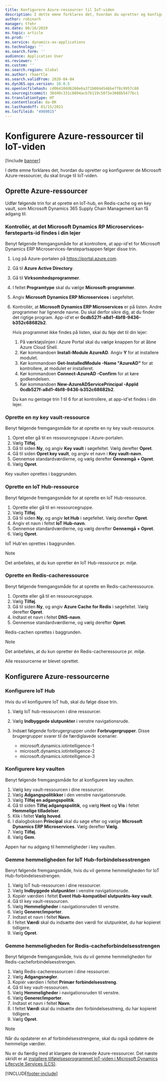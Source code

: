 ```yaml
---
title: Konfigurere Azure-ressourcer til IoT-viden
description: I dette emne forklares det, hvordan du opretter og konfigurerer de Microsoft Azure-ressourcer, du skal bruge til IoT-viden.
author: robinarh
manager: tfehr
ms.date: 08/16/2019
ms.topic: article
ms.prod: ''
ms.service: dynamics-ax-applications
ms.technology: ''
ms.search.form: ''
audience: Application User
ms.reviewer: ''
ms.custom: ''
ms.search.region: Global
ms.author: rhaertle
ms.search.validFrom: 2020-04-04
ms.dyn365.ops.version: 10.0.5
ms.openlocfilehash: cd06410dd6260e6a371b0044546be7f8c9957c80
ms.sourcegitcommit: 38d40c331c8894acb7b119c5073e3088b54776c1
ms.translationtype: HT
ms.contentlocale: da-DK
ms.lasthandoff: 01/15/2021
ms.locfileid: "4989815"
---
```

# <a name="set-up-azure-resources-for-iot-intelligence"></a>Konfigurere Azure-ressourcer til IoT-viden

[!include [banner](../../includes/banner.md)]

I dette emne forklares det, hvordan du opretter og konfigurerer de Microsoft Azure-ressourcer, du skal bruge til IoT-viden.

## <a name="create-azure-resources"></a>Oprette Azure-ressourcer

Udfør følgende trin for at oprette en IoT-hub, en Redis-cache og en key vault, som Microsoft Dynamics 365 Supply Chain Management kan få adgang til.

### <a name="verify-that-the-microsoft-dynamics-erp-microservices-first-party-app-id-is-in-your-tenant"></a>Kontrollér, at det Microsoft Dynamics RP Microservices-førsteparts-id findes i din lejer

Benyt følgende fremgangsmåde for at kontrollere, at app-id'et for Microsoft Dynamics ERP Microservices-førstepartsappen følger disse trin.

1. Log på Azure-portalen på <https://portal.azure.com>.
2. Gå til **Azure Active Directory**.
3. Gå til **Virksomhedsprogrammer**.
4. I feltet **Programtype** skal du vælge **Microsoft-programmer**.
5. Angiv **Microsoft Dynamics ERP Microservices** i søgefeltet.
6. Kontrollér, at **Microsoft Dynamics ERP Microservices** er på listen. Andre programmer har lignende navne. Du skal derfor sikre dig, at du finder det rigtige program. App-id'et er **0cdb527f-a8d1-4bf8-9436-b352c68682b2**.

    Hvis programmet ikke findes på listen, skal du føje det til din lejer:

    1. På værktøjslinjen i Azure Portal skal du vælge knappen for at åbne Azure Cloud Shell.
    2. Kør kommandoen **Install-Module AzureAD**. Angiv **Y** for at installere modulet.
    3. Kør kommandoen **Get-InstalledModule -Name "AzureAD"** for at kontrollere, at modulet er installeret.
    4. Kør kommandoen **Connect-AzureAD -Confirm** for at køre godkendelsen.
    5. Kør kommandoen **New-AzureADServicePrincipal -AppId 0cdb527f-a8d1-4bf8-9436-b352c68682b2**.

    Du kan nu gentage trin 1 til 6 for at kontrollere, at app-id'et findes i din lejer.

### <a name="create-a-key-vault-resource"></a>Oprette en ny key vault-ressource

Benyt følgende fremgangsmåde for at oprette en ny key vault-ressource.

1. Opret eller gå til en ressourcegruppe i Azure-portalen.
2. Vælg **Tilføj**.
3. Gå til siden **Ny**, og angiv **Key vault** i søgefeltet. Vælg derefter **Opret**.
4. Gå til siden **Opret key vault**, og angiv et navn i **Key vault-navn**.
5. Gennemse standardværdierne, og vælg derefter **Gennemgå + Opret**.
6. Vælg **Opret**.

Key vaulten oprettes i baggrunden.

### <a name="create-an-iot-hub-resource"></a>Oprette en IoT Hub-ressource

Benyt følgende fremgangsmåde for at oprette en IoT Hub-ressource.

1. Oprette eller gå til en ressourcegruppe.
2. Vælg **Tilføj**.
3. Gå til siden **Ny**, og angiv **Iot Hub** i søgefeltet. Vælg derefter **Opret**.
4. Angiv et navn i feltet **IoT Hub-navn**.
5. Gennemse standardværdierne, og vælg derefter **Gennemgå + Opret**.
6. Vælg **Opret**.

IoT Hub'en oprettes i baggrunden.

> [!NOTE]
> Det anbefales, at du kun opretter én IoT Hub-ressource pr. miljø.

### <a name="create-a-redis-cache-resource"></a>Oprette en Redis-cacheressource

Benyt følgende fremgangsmåde for at oprette en Redis-cacheressource.

1. Oprette eller gå til en ressourcegruppe.
2. Vælg **Tilføj**.
3. Gå til siden **Ny**, og angiv **Azure Cache for Redis** i søgefeltet. Vælg derefter **Opret**.
4. Indtast et navn i feltet **DNS-navn**.
5. Gennemse standardværdierne, og vælg derefter **Opret**.

Redis-cachen oprettes i baggrunden.

> [!NOTE]
> Det anbefales, at du kun opretter én Redis-cacheressource pr. miljø.

Alle ressourcerne er blevet oprettet.

## <a name="configure-the-azure-resources"></a>Konfigurere Azure-ressourcerne

### <a name="configure-the-iot-hub"></a>Konfigurere IoT Hub

Hvis du vil konfigurere IoT hub, skal du følge disse trin.

1. Vælg IoT hub-ressourcen i dine ressourcer.
2. Vælg **Indbyggede slutpunkter** i venstre navigationsrude.
3. Indsæt følgende forbrugergrupper under **Forbrugergrupper**. Disse brugergrupper svarer til de færdiglavede scenarier.

    + microsoft.dynamics.iotintelligence-1
    + microsoft.dynamics.iotintelligence-2
    + microsoft.dynamics.iotintelligence-3

### <a name="configure-the-key-vault"></a>Konfigurere key vaulten

Benyt følgende fremgangsmåde for at konfigurere key vaulten.

1. Vælg key vault-ressourcen i dine ressourcer.
2. Vælg **Adgangspolitikker** i den venstre navigationsrude.
3. Vælg **Tilføj en adgangspolitik**.
4. Gå til siden **Tilføj adgangspolitik**, og vælg **Hent** og **Vis** i feltet **Hemmelige tilladelser**.
5. Klik i feltet **Vælg hoved**.
6. I dialogboksen **Principal** skal du søge efter og vælge **Microsoft Dynamics ERP Microservices**. Vælg derefter **Vælg**.
7. Vælg **Tilføj**.
8. Vælg **Gem**.

Appen har nu adgang til hemmeligheder i key vaulten.

### <a name="save-the-iot-hub-connection-string-secret"></a>Gemme hemmeligheden for IoT Hub-forbindelsesstrengen

Benyt følgende fremgangsmåde, hvis du vil gemme hemmeligheden for IoT Hub-forbindelsesstrengen.

1. Vælg IoT hub-ressourcen i dine ressourcer.
2. Vælg **Indbyggede slutpunkter** i venstre navigationsrude.
3. Kopiér værdien i feltet **Event Hub-kompatibel slutpunkts-key vault**.
4. Gå til key vault-ressourcen.
5. Vælg **Hemmeligheder** i navigationsruden til venstre.
6. Vælg **Generer/importer**.
7. Indtast et navn i feltet **Navn**.
8. I feltet **Værdi** skal du indsætte den værdi for slutpunktet, du har kopieret tidligere.
9. Vælg **Opret**.

### <a name="save-the-redis-cache-connection-string-secret"></a>Gemme hemmeligheden for Redis-cacheforbindelsesstrengen

Benyt følgende fremgangsmåde, hvis du vil gemme hemmeligheden for Redis-cacheforbindelsesstrengen.

1. Vælg Redis-cacheressourcen i dine ressourcer.
2. Vælg **Adgangsnøgler**.
3. Kopiér værdien i feltet **Primær forbindelsesstreng**.
4. Gå til key vault-ressourcen.
5. Vælg **Hemmeligheder** i navigationsruden til venstre.
6. Vælg **Generer/importer**.
7. Indtast et navn i feltet **Navn**.
8. I feltet **Værdi** skal du indsætte den forbindelsesstreng, du har kopieret tidligere.
9. Vælg **Opret**.

> [!NOTE]
> Når du opdaterer en af forbindelsesstrengene, skal du også opdatere de hemmelige værdier.

Nu er du færdig med at klargøre de krævede Azure-ressourcer. Det næste skridt er at [installere tilføjelsesprogrammet IoT-viden i Microsoft Dynamics Lifecycle Services (LCS)](iot-lcs-setup.md).


[!INCLUDE[footer-include](../../includes/footer-banner.md)]